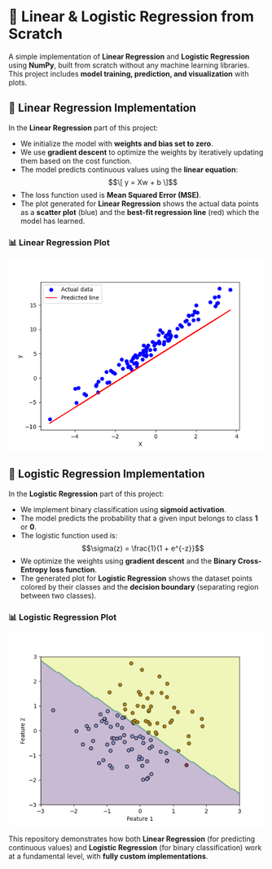 # 🚀 Linear & Logistic Regression from Scratch  

A simple implementation of **Linear Regression** and **Logistic Regression** using **NumPy**, built from scratch without any machine learning libraries. This project includes **model training, prediction, and visualization** with plots.

## 📌 Linear Regression Implementation  
In the **Linear Regression** part of this project:
- We initialize the model with **weights and bias set to zero**.
- We use **gradient descent** to optimize the weights by iteratively updating them based on the cost function.
- The model predicts continuous values using the **linear equation**:
  $$\[ y = Xw + b \]$$
- The loss function used is **Mean Squared Error (MSE)**.
- The plot generated for **Linear Regression** shows the actual data points as a **scatter plot** (blue) and the **best-fit regression line** (red) which the model has learned.

### 📊 Linear Regression Plot  
![Linear Regression Plot](./LinearRegressionPlot.png)  

## 📌 Logistic Regression Implementation  
In the **Logistic Regression** part of this project:
- We implement binary classification using **sigmoid activation**.
- The model predicts the probability that a given input belongs to class **1** or **0**.
- The logistic function used is:  
$$\sigma(z) = \frac{1}{1 + e^{-z}}$$
- We optimize the weights using **gradient descent** and the **Binary Cross-Entropy loss function**.
- The generated plot for **Logistic Regression** shows the dataset points colored by their classes and the **decision boundary** (separating region between two classes).

### 📊 Logistic Regression Plot  
![Logistic Regression Plot](./LogisticRegressionPlot.png)  

This repository demonstrates how both **Linear Regression** (for predicting continuous values) and **Logistic Regression** (for binary classification) work at a fundamental level, with **fully custom implementations**.

